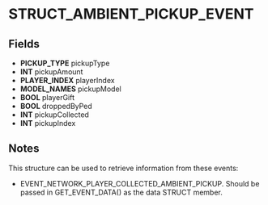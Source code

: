 # STRUCT_AMBIENT_PICKUP_EVENT

## Fields
* **PICKUP_TYPE** pickupType
* **INT** pickupAmount
* **PLAYER_INDEX** playerIndex
* **MODEL_NAMES** pickupModel
* **BOOL** playerGift
* **BOOL** droppedByPed
* **INT** pickupCollected
* **INT** pickupIndex

## Notes
This structure can be used to retrieve information from these events:
- EVENT_NETWORK_PLAYER_COLLECTED_AMBIENT_PICKUP.
Should be passed in GET_EVENT_DATA() as the data STRUCT member.
